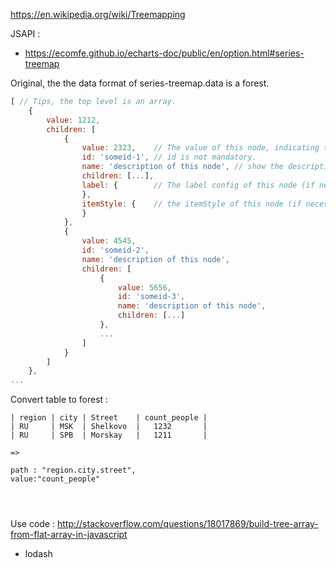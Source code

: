 https://en.wikipedia.org/wiki/Treemapping



JSAPI :

* https://ecomfe.github.io/echarts-doc/public/en/option.html#series-treemap



Original, the the data format of series-treemap.data is a forest.

```javascript
[ // Tips, the top level is an array.
    {
        value: 1212,
        children: [
            {
                value: 2323,    // The value of this node, indicating the area size.
                id: 'someid-1', // id is not mandatory.
                name: 'description of this node', // show the description text in rectangle.
                children: [...],
                label: {        // The label config of this node (if necessary).
                },
                itemStyle: {    // the itemStyle of this node (if necessary).
                }
            },
            {
                value: 4545,
                id: 'someid-2',
                name: 'description of this node',
                children: [
                    {
                        value: 5656,
                        id: 'someid-3',
                        name: 'description of this node',
                        children: [...]
                    },
                    ...
                ]
            }
        ]
    },
...

```



Convert table to forest :

```
| region | city | Street    | count_people |
| RU     | MSK  | Shelkovo  |   1232       |
| RU     | SPB  | Morskay   |   1211       |

=>

path : "region.city.street",
value:"count_people"




```

Use code :
http://stackoverflow.com/questions/18017869/build-tree-array-from-flat-array-in-javascript
+ lodash



